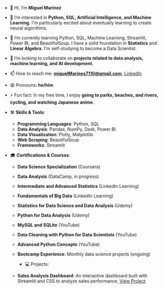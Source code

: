 - 👋 Hi, I’m **Miguel Marinez**
- 👀 I’m interested in **Python, SQL, Artificial Intelligence, and Machine Learning**.
      I'm particularly excited about eventually learning to create neural algorithms.
- 🌱 I’m currently learning Python, SQL, Machine Learning, Streamlit, Power BI, and BeautifulSoup.
     I have a solid foundation in **Statistics** and **Linear Algebra**. I'm self-studying to become a Data Scientist.
- 💞️ I’m looking to collaborate on **projects related to data analysis, machine learning, and AI development**.
- 📫 How to reach me: **[miguelMarines7110@gmail.com](mailto:miguelMarines7110@gmail.com)**, [LinkedIn](https://www.linkedin.com/in/miguel-marinez)
- 😄 Pronouns: **he/him**
- ⚡ Fun fact: In my free time, I enjoy **going to parks, beaches, and rivers, cycling, and watching Japanese anime**.


- 🛠 **Skills & Tools**:
  - **Programming Languages**: Python, SQL
  - **Data Analysis**: Pandas, NumPy, Dask, Power BI
  - **Data Visualization**: Plotly, Matplotlib
  - **Web Scraping**: BeautifulSoup
  - **Frameworks**: Streamlit
 

- 🎓 **Certifications & Courses**:
  - **Data Science Specialization** (Coursera)
  - **Data Analysis** (DataCamp, in progress)
  - **Intermediate and Advanced Statistics** (LinkedIn Learning)
  - **Fundamentals of Big Data** (LinkedIn Learning)
  - **Statistics for Data Science and Data Analysis** (Udemy)
  - **Python for Data Analysis** (Udemy)
  - **MySQL and SQLite** (YouTube)
  - **Data Cleaning with Python for Data Scientists** (YouTube)
  - **Advanced Python Concepts** (YouTube)
  - **Bootcamp Experience**: Monthly data science projects (ongoing)
    
 
    - 💻 Projects:
  - **Sales Analysis Dashboard**: An interactive dashboard built with Streamlit and CSS to analyze sales performance. [View Project]([link](https://rendimiento.streamlit.app/))
  





<!---
Miguel7110/Miguel7110 is a ✨ special ✨ repository because its `README.md` (this file) appears on your GitHub profile.
You can click the Preview link to take a look at your changes.
--->
